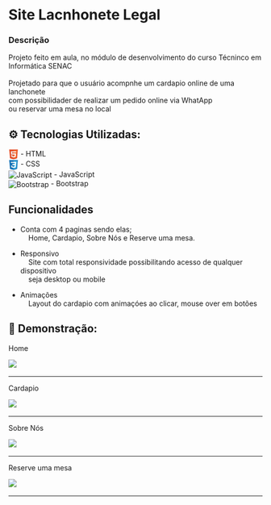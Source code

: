 # Site Lacnhonete Legal 


   ### Descrição
   Projeto feito em aula, no módulo de desenvolvimento do curso Técninco em Informática SENAC <br>
   <br>
   Projetado para que o usuário acompnhe um cardapio online de uma lanchonete <br>
   com possibilidader de realizar um pedido online via WhatApp<br>
   ou reservar uma mesa no local

## ⚙ Tecnologias Utilizadas:

<img align="center" alt="HTML" height="20" width="20" src="https://raw.githubusercontent.com/devicons/devicon/master/icons/html5/html5-original.svg"> - HTML <br>
<img align="center" alt="CSS" height="20" width="20" src="https://raw.githubusercontent.com/devicons/devicon/master/icons/css3/css3-original.svg"> - CSS <br>
<img align="center" alt="JavaScript" height="20" width="20" src="https://cdn.discordapp.com/attachments/879870124813856819/901961530839531580/javascript-map-javascript-javascript-icon-with-png-892806.png"> - JavaScript <br>
<img align="center" alt="Bootstrap"  width="20" src="https://cdn.discordapp.com/attachments/879870124813856819/931737185135239198/Bootstrap_logo.svg.png"> - Bootstrap

## Funcionalidades 
  
- Conta com 4 paginas sendo elas;<br>
&nbsp; &nbsp;  Home, Cardapio, Sobre Nós e Reserve uma mesa.
- Responsivo<br>
&nbsp; &nbsp;  Site com total responsividade possibilitando acesso de qualquer dispositivo<br>
&nbsp; &nbsp;  seja desktop ou mobile

- Animações<br>
&nbsp; &nbsp; Layout do cardapio com animaçóes ao clicar, mouse over em botões


## 📸 Demonstração:
<p float="left">Home</p>
<img src="https://media0.giphy.com/media/dkL5eaywSnCaK9wM5I/giphy.gif?cid=790b7611419e04b277e4876b7f1b75c0e4e4038692e2064a&rid=giphy.gif&ct=g" width="500"/>
<hr>
<p float="left">Cardapio</p>
<img src="https://media0.giphy.com/media/He8Cf0VV3kdtvojymK/giphy.gif?cid=790b7611effb7d0ff4ed884a56c9819c683e8a94091891ff&rid=giphy.gif&ct=g" width="500"/>
<hr>
<p float="left"></p>Sobre Nós</p>
<img src="https://cdn.discordapp.com/attachments/879870124813856819/931732558264295475/unknown.png" width="500"/>
<hr>
<p float="left"></p>Reserve uma mesa</p>
<img src="https://cdn.discordapp.com/attachments/879870124813856819/931733140471423006/unknown.png" width="500"/>
<hr>

